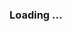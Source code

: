 ### Loading <span id="one">.</span><span id="two">.</span><span id="three">.</span>

<!--<script>
 
 let one = document.getElementById('one');
 let two = document.getElementById('two');
 let three = document.getElementById('three');
 
 one.setTimeout((one.hidden = !one.hidden), 1000);
 two.setTimeout((two.hidden = !two.hidden), 2000);
 three.setTimeout((three.hidden = !three.hidden), 3000);

 
 </script> -->

<!--

- 🔭 I'm currently working on the README of my Drinks Counter project, that is itself finished.
- 🌱 I’m currently learning JavaScript and Front-End stuff in general.
- 📫 How to reach me:
  * Mail: senakosava.olga@gmail.com
  * Website: <a href="olgasenakosava.netlify.app">olgasenakosava.netlify.app</a>
  * LinkedIn: <a href="https://www.linkedin.com/in/olga-senakosava/">Olga Senakosava</a>
- 😄 Pronouns: Just call me Olga.
- ⚡ Fun fact: ...
-->
